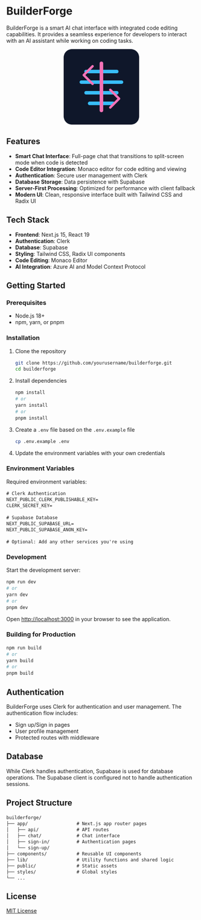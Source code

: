 # BuilderForge

BuilderForge is a smart AI chat interface with integrated code editing capabilities. It provides a seamless experience for developers to interact with an AI assistant while working on coding tasks.

<div align="center">
  <img src="public/logo.svg" alt="BuilderForge Logo" width="200">
</div>

## Features

- **Smart Chat Interface**: Full-page chat that transitions to split-screen mode when code is detected
- **Code Editor Integration**: Monaco editor for code editing and viewing 
- **Authentication**: Secure user management with Clerk
- **Database Storage**: Data persistence with Supabase
- **Server-First Processing**: Optimized for performance with client fallback
- **Modern UI**: Clean, responsive interface built with Tailwind CSS and Radix UI

## Tech Stack

- **Frontend**: Next.js 15, React 19
- **Authentication**: Clerk
- **Database**: Supabase
- **Styling**: Tailwind CSS, Radix UI components
- **Code Editing**: Monaco Editor
- **AI Integration**: Azure AI and Model Context Protocol

## Getting Started

### Prerequisites

- Node.js 18+ 
- npm, yarn, or pnpm

### Installation

1. Clone the repository
   ```bash
   git clone https://github.com/yourusername/builderforge.git
   cd builderforge
   ```

2. Install dependencies
   ```bash
   npm install
   # or
   yarn install
   # or
   pnpm install
   ```

3. Create a `.env` file based on the `.env.example` file
   ```bash
   cp .env.example .env
   ```

4. Update the environment variables with your own credentials

### Environment Variables

Required environment variables:

```
# Clerk Authentication
NEXT_PUBLIC_CLERK_PUBLISHABLE_KEY=
CLERK_SECRET_KEY=

# Supabase Database
NEXT_PUBLIC_SUPABASE_URL=
NEXT_PUBLIC_SUPABASE_ANON_KEY=

# Optional: Add any other services you're using
```

### Development

Start the development server:

```bash
npm run dev
# or
yarn dev
# or
pnpm dev
```

Open [http://localhost:3000](http://localhost:3000) in your browser to see the application.

### Building for Production

```bash
npm run build
# or
yarn build
# or
pnpm build
```

## Authentication

BuilderForge uses Clerk for authentication and user management. The authentication flow includes:

- Sign up/Sign in pages
- User profile management
- Protected routes with middleware

## Database

While Clerk handles authentication, Supabase is used for database operations. The Supabase client is configured not to handle authentication sessions.

## Project Structure

```
builderforge/
├── app/                  # Next.js app router pages
│   ├── api/              # API routes
│   ├── chat/             # Chat interface
│   ├── sign-in/          # Authentication pages
│   └── sign-up/
├── components/           # Reusable UI components
├── lib/                  # Utility functions and shared logic
├── public/               # Static assets
├── styles/               # Global styles
└── ...
```

## License

[MIT License](LICENSE) 